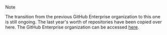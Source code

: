 > [!NOTE]
> The transition from the previous GitHub Enterprise organization to this one is still ongoing. The last year's worth of repositories have been copied over here. The GitHub Enterprise organization can be accessed [here](https://github.coecis.cornell.edu/Resistance-Racing).
